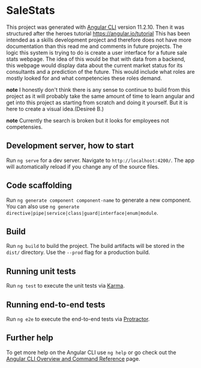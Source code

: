# SaleStats

This project was generated with [Angular CLI](https://github.com/angular/angular-cli) version 11.2.10. Then it was structured after the heroes tutorial https://angular.io/tutorial
This has been intended as a skills development project and therefore does not have more documentation than this read me and comments in future projects. The logic this system is trying to do is create a user interface for a future sale stats webpage. The idea of this would be that with data from a backend, this webpage would display data about the current market status for its consultants and a prediction of the future. This would include what roles are mostly looked for and what competencies these roles demand.

**note** I honestly don't think there is any sense to continue to build from this project as it will probably take the same amount of time to learn angular and get into this project as starting from scratch and doing it yourself. But it is here to create a visual idea.(Desireé B.)

**note** Currently the search is broken but it looks for employees not competensies.

## Development server, how to start

Run `ng serve` for a dev server. Navigate to `http://localhost:4200/`. The app will automatically reload if you change any of the source files.

## Code scaffolding

Run `ng generate component component-name` to generate a new component. You can also use `ng generate directive|pipe|service|class|guard|interface|enum|module`.

## Build

Run `ng build` to build the project. The build artifacts will be stored in the `dist/` directory. Use the `--prod` flag for a production build.

## Running unit tests

Run `ng test` to execute the unit tests via [Karma](https://karma-runner.github.io).

## Running end-to-end tests

Run `ng e2e` to execute the end-to-end tests via [Protractor](http://www.protractortest.org/).

## Further help

To get more help on the Angular CLI use `ng help` or go check out the [Angular CLI Overview and Command Reference](https://angular.io/cli) page.
